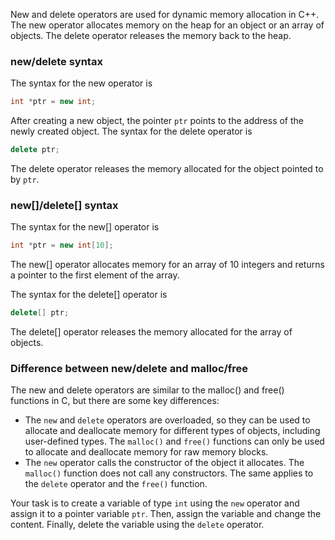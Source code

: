 New and delete operators are used for dynamic memory allocation in C++. The new operator allocates memory on the heap for an object or an array of objects. The delete operator releases the memory back to the heap.

### new/delete syntax
The syntax for the new operator is

```cpp
int *ptr = new int;
```

After creating a new object, the pointer `ptr` points to the address of the newly created object. 
The syntax for the delete operator is

```cpp
delete ptr;
```

The delete operator releases the memory allocated for the object pointed to by `ptr`.

### new[]/delete[] syntax
The syntax for the new[] operator is

```cpp
int *ptr = new int[10];
```

The new[] operator allocates memory for an array of 10 integers and returns a pointer to the first element of the array.

The syntax for the delete[] operator is

```cpp
delete[] ptr;
```

The delete[] operator releases the memory allocated for the array of objects.

### Difference between new/delete and malloc/free

The new and delete operators are similar to the malloc() and free() functions in C, but there are some key differences:

- The `new` and `delete` operators are overloaded, so they can be used to allocate and deallocate memory for different types of objects, including user-defined types. The `malloc()` and `free()` functions can only be used to allocate and deallocate memory for raw memory blocks.
- The `new` operator calls the constructor of the object it allocates. The `malloc()` function does not call any constructors. The same applies to the `delete` operator and the `free()` function.

Your task is to create a variable of type `int` using the `new` operator and assign it to a pointer variable `ptr`. Then, assign the variable and change the content. Finally, delete the variable using the `delete` operator.